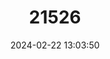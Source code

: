 ---
title: "21526"
category: "Taterillus lacustris"
draft: false
date: 2024-02-22 13:03:50
languages:
  English: ["Lake Chad Tateril", "Lake Chad Gerbil"]
---